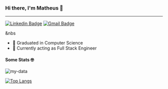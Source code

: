 ### Hi there, I'm Matheus 👋
---

[![Linkedin Badge](https://img.shields.io/badge/-Matheus%20Cunha%20Reis-9984d5?style=flat-square&logo=Linkedin&logoColor=white&link=https://www.linkedin.com/in/matheus-cunha-reis-314994154/)](https://www.linkedin.com/in/matheus-cunha-reis-314994154/)    [![Gmail Badge](https://img.shields.io/badge/-matheuscunhareis30@gmail.com-9984d5?style=flat-square&logo=Gmail&logoColor=white&link=mailto:matheuscunhareis30@gmail.com)](mailto:matheuscunhareis30@gmail.com)

&nbs
- 🔭 Graduated in Computer Science
- 🌱 Currently acting as Full Stack Engineer

#### Some Stats 🤓
![my-data](https://github-readme-stats.vercel.app/api?username=matheuscr30&show_icons=true&title_color=634D90&icon_color=634D90&text_color=4F5159&bg_color=F3F3F3)

[![Top Langs](https://github-readme-stats.vercel.app/api/top-langs/?username=matheuscr30&layout=compact&hide=jupyter%20notebook&title_color=634D90&icon_color=634D90&text_color=4F5159&bg_color=F3F3F3)](https://github.com/anuraghazra/github-readme-stats)
